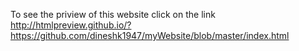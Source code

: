 To see the priview of this website click on the link
http://htmlpreview.github.io/?https://github.com/dineshk1947/myWebsite/blob/master/index.html
